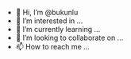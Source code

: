- 👋 Hi, I’m @bukunlu
- 👀 I’m interested in ...
- 🌱 I’m currently learning ...
- 💞️ I’m looking to collaborate on ...
- 📫 How to reach me ...

<!---
bukunlu/bukunlu is a ✨ special ✨ repository because its `README.md` (this file) appears on your GitHub profile.
You can click the Preview link to take a look at your changes.
--->
